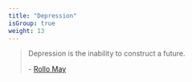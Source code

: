 ```yaml
---
title: "Depression"
isGroup: true
weight: 13
---
```


> Depression is the inability to construct a future.
>
> \- [Rollo May](https://www.brainyquote.com/quotes/rollo_may_158690)
